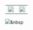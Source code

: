 <table frame=void border="0"> 
  <tr border="0">
    <td valign="top" style="border: none !important;">
      <a href="https://velog.io/@gidskql6671"> 
        <img src="https://user-images.githubusercontent.com/23000498/132990957-0692f066-7912-4810-8e7c-3b5a49c7dc54.png" width="100%"> 
      </a> 
    </td>
    <td valign="top">
      <a href="https://velog.io/@gidskql6671/about"> 
        <img src="https://user-images.githubusercontent.com/23000498/132990897-4f16316f-6cb5-4c91-800c-134eabc2c98a.png" width="100%">
      </a>
    </td>
  </tr>
</table>

<img src="https://img.shields.io/badge/Blog-1aa4e4?style=flat-square&logoColor=white"/></a>&nbsp 
<a href="https://velog.io/@gidskql6671"> 
      </a> 
